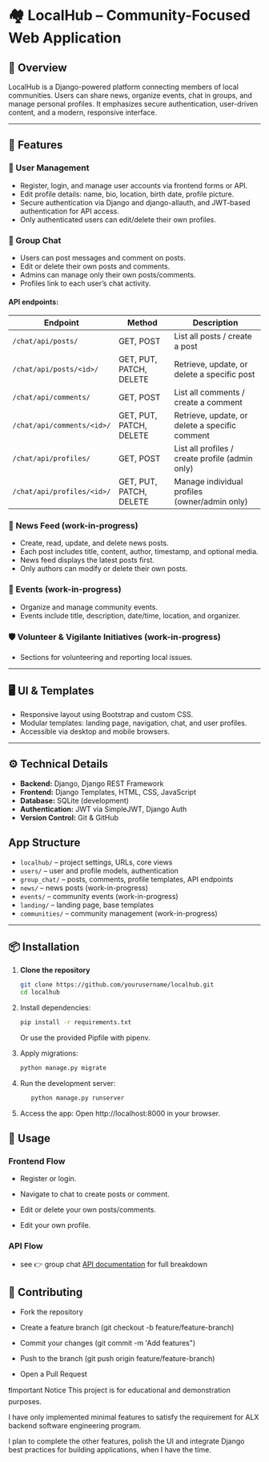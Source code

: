 # 🏘️ LocalHub – Community-Focused Web Application

## 📌 Overview

LocalHub is a Django-powered platform connecting members of local communities. Users can share news, organize events, chat in groups, and manage personal profiles. It emphasizes secure authentication, user-driven content, and a modern, responsive interface.  

---

## 🚀 Features

### 👤 User Management
- Register, login, and manage user accounts via frontend forms or API.  
- Edit profile details: name, bio, location, birth date, profile picture.  
- Secure authentication via Django and django-allauth, and JWT-based authentication for API access.  
- Only authenticated users can edit/delete their own profiles.

### 💬 Group Chat
- Users can post messages and comment on posts.  
- Edit or delete their own posts and comments.  
- Admins can manage only their own posts/comments.  
- Profiles link to each user’s chat activity.  

#### **API endpoints:**  
  
| Endpoint | Method | Description |
|----------|--------|-------------|
| `/chat/api/posts/` | GET, POST | List all posts / create a post |
| `/chat/api/posts/<id>/` | GET, PUT, PATCH, DELETE | Retrieve, update, or delete a specific post |
| `/chat/api/comments/` | GET, POST | List all comments / create a comment |
| `/chat/api/comments/<id>/` | GET, PUT, PATCH, DELETE | Retrieve, update, or delete a specific comment |
| `/chat/api/profiles/` | GET, POST | List all profiles / create profile (admin only) |
| `/chat/api/profiles/<id>/` | GET, PUT, PATCH, DELETE | Manage individual profiles (owner/admin only) |

### 📰 News Feed (work-in-progress)
- Create, read, update, and delete news posts.
- Each post includes title, content, author, timestamp, and optional media.
- News feed displays the latest posts first.
- Only authors can modify or delete their own posts.

### 📅 Events (work-in-progress)
- Organize and manage community events.
- Events include title, description, date/time, location, and organizer.

### 🛡️ Volunteer & Vigilante Initiatives (work-in-progress)
- Sections for volunteering and reporting local issues.  

---

## 🖥️ UI & Templates

- Responsive layout using Bootstrap and custom CSS.  
- Modular templates: landing page, navigation, chat, and user profiles.  
- Accessible via desktop and mobile browsers.  

---

## ⚙️ Technical Details

- **Backend:** Django, Django REST Framework  
- **Frontend:** Django Templates, HTML, CSS, JavaScript  
- **Database:** SQLite (development)  
- **Authentication:** JWT via SimpleJWT, Django Auth  
- **Version Control:** Git & GitHub  

## App Structure

- `localhub/` – project settings, URLs, core views  
- `users/` – user and profile models, authentication  
- `group_chat/` – posts, comments, profile templates, API endpoints  
- `news/` – news posts (work-in-progress)  
- `events/` – community events (work-in-progress)  
- `landing/` – landing page, base templates  
- `communities/` – community management (work-in-progress)  

---

## 📦 Installation

1. **Clone the repository**
   ```sh
   git clone https://github.com/yourusername/localhub.git
   cd localhub
   ```

2. Install dependencies:
   ```sh
   pip install -r requirements.txt
   ```
   Or use the provided Pipfile with pipenv.

3. Apply migrations:
   ```sh
   python manage.py migrate
   ```

4. Run the development server:
   ```sh
      python manage.py runserver
   ```

5. Access the app:
Open http://localhost:8000 in your browser.

## 🎯 Usage

### Frontend Flow
- Register or login.  

- Navigate to chat to create posts or comment.

- Edit or delete your own posts/comments.

- Edit your own profile.


### API Flow
- see 👉️ group chat [API documentation](API_documentation.md) for full breakdown


## 🤝 Contributing
- Fork the repository

- Create a feature branch (git checkout -b feature/feature-branch)

- Commit your changes (git commit -m 'Add features")

- Push to the branch (git push origin feature/feature-branch)

- Open a Pull Request

❗️Important Notice
This project is for educational and demonstration purposes.

I have only implemented minimal features to satisfy the requirement for ALX backend software engineering program.

I plan to complete the other features, polish the UI and integrate Django best practices for building applications, when I have the time.